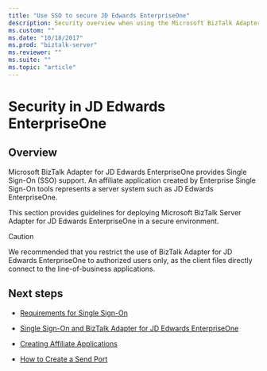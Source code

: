 ```yaml
---
title: "Use SSO to secure JD Edwards EnterpriseOne"
description: Security overview when using the Microsoft BizTalk Adapter JD Edwards EnterpriseOne in BizTalk Server
ms.custom: ""
ms.date: "10/18/2017"
ms.prod: "biztalk-server"
ms.reviewer: ""
ms.suite: ""
ms.topic: "article"
---
```

# Security in JD Edwards EnterpriseOne

## Overview

Microsoft BizTalk Adapter for JD Edwards EnterpriseOne provides Single Sign-On (SSO) support. An affiliate application created by Enterprise Single Sign-On tools represents a server system such as JD Edwards EnterpriseOne. 

This section provides guidelines for deploying Microsoft BizTalk Server Adapter for JD Edwards EnterpriseOne in a secure environment.  
  
> [!CAUTION]
>  We recommended that you restrict the use of BizTalk Adapter for JD Edwards EnterpriseOne to authorized users only, as the client files directly connect to the line-of-business applications.  
  
## Next steps 
  
-   [Requirements for Single Sign-On](../core/requirements-for-single-sign-on1.md)  
  
-   [Single Sign-On and BizTalk Adapter for JD Edwards EnterpriseOne](../core/single-sign-on-and-biztalk-adapter-for-jd-edwards-enterpriseone.md)  
  
-   [Creating Affiliate Applications](../core/creating-affiliate-applications4.md)  
  
-   [How to Create a Send Port](../core/how-to-create-a-send-port1.md)